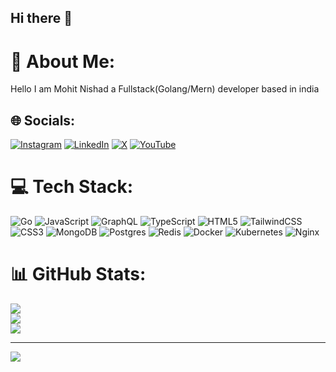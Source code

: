 ## Hi there 👋
# 💫 About Me:
Hello I am Mohit Nishad a Fullstack(Golang/Mern) developer based in india


## 🌐 Socials:
[![Instagram](https://img.shields.io/badge/Instagram-%23E4405F.svg?logo=Instagram&logoColor=white)](https://instagram.com/mohit_nishad989) [![LinkedIn](https://img.shields.io/badge/LinkedIn-%230077B5.svg?logo=linkedin&logoColor=white)](https://linkedin.com/in/mohit-nishad-7ba919258) [![X](https://img.shields.io/badge/X-black.svg?logo=X&logoColor=white)](https://x.com/@mohit_nishad989) [![YouTube](https://img.shields.io/badge/YouTube-%23FF0000.svg?logo=YouTube&logoColor=white)](https://youtube.com/@mohit84604) 

# 💻 Tech Stack:
![Go](https://img.shields.io/badge/go-%2300ADD8.svg?style=for-the-badge&logo=go&logoColor=white) ![JavaScript](https://img.shields.io/badge/javascript-%23323330.svg?style=for-the-badge&logo=javascript&logoColor=%23F7DF1E) ![GraphQL](https://img.shields.io/badge/-GraphQL-E10098?style=for-the-badge&logo=graphql&logoColor=white) ![TypeScript](https://img.shields.io/badge/typescript-%23007ACC.svg?style=for-the-badge&logo=typescript&logoColor=white) ![HTML5](https://img.shields.io/badge/html5-%23E34F26.svg?style=for-the-badge&logo=html5&logoColor=white) ![TailwindCSS](https://img.shields.io/badge/tailwindcss-%2338B2AC.svg?style=for-the-badge&logo=tailwind-css&logoColor=white) ![CSS3](https://img.shields.io/badge/css3-%231572B6.svg?style=for-the-badge&logo=css3&logoColor=white) ![MongoDB](https://img.shields.io/badge/MongoDB-%234ea94b.svg?style=for-the-badge&logo=mongodb&logoColor=white) ![Postgres](https://img.shields.io/badge/postgres-%23316192.svg?style=for-the-badge&logo=postgresql&logoColor=white) ![Redis](https://img.shields.io/badge/redis-%23DD0031.svg?style=for-the-badge&logo=redis&logoColor=white) ![Docker](https://img.shields.io/badge/docker-%230db7ed.svg?style=for-the-badge&logo=docker&logoColor=white) ![Kubernetes](https://img.shields.io/badge/kubernetes-%23326ce5.svg?style=for-the-badge&logo=kubernetes&logoColor=white) ![Nginx](https://img.shields.io/badge/nginx-%23009639.svg?style=for-the-badge&logo=nginx&logoColor=white)
# 📊 GitHub Stats:
![](https://github-readme-stats.vercel.app/api?username=MohitNishad&theme=dark&hide_border=false&include_all_commits=false&count_private=false)<br/>
![](https://github-readme-streak-stats.herokuapp.com/?user=MohitNishad&theme=dark&hide_border=false)<br/>
![](https://github-readme-stats.vercel.app/api/top-langs/?username=MohitNishad&theme=dark&hide_border=false&include_all_commits=false&count_private=false&layout=compact)

---
[![](https://visitcount.itsvg.in/api?id=MohitNishad&icon=0&color=0)](https://visitcount.itsvg.in)

<!-- Proudly created with GPRM ( https://gprm.itsvg.in ) -->
